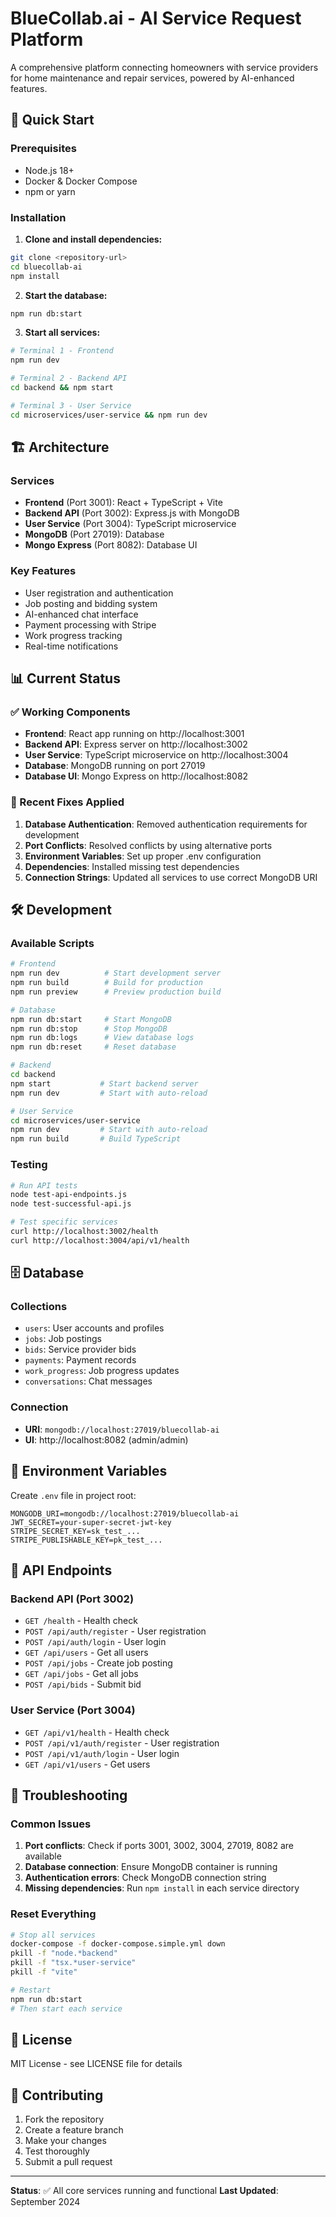 # BlueCollab.ai - AI Service Request Platform

A comprehensive platform connecting homeowners with service providers for home maintenance and repair services, powered by AI-enhanced features.

## 🚀 Quick Start

### Prerequisites
- Node.js 18+ 
- Docker & Docker Compose
- npm or yarn

### Installation

1. **Clone and install dependencies:**
```bash
git clone <repository-url>
cd bluecollab-ai
npm install
```

2. **Start the database:**
```bash
npm run db:start
```

3. **Start all services:**
```bash
# Terminal 1 - Frontend
npm run dev

# Terminal 2 - Backend API
cd backend && npm start

# Terminal 3 - User Service
cd microservices/user-service && npm run dev
```

## 🏗️ Architecture

### Services
- **Frontend** (Port 3001): React + TypeScript + Vite
- **Backend API** (Port 3002): Express.js with MongoDB
- **User Service** (Port 3004): TypeScript microservice
- **MongoDB** (Port 27019): Database
- **Mongo Express** (Port 8082): Database UI

### Key Features
- User registration and authentication
- Job posting and bidding system
- AI-enhanced chat interface
- Payment processing with Stripe
- Work progress tracking
- Real-time notifications

## 📊 Current Status

### ✅ Working Components
- **Frontend**: React app running on http://localhost:3001
- **Backend API**: Express server on http://localhost:3002
- **User Service**: TypeScript microservice on http://localhost:3004
- **Database**: MongoDB running on port 27019
- **Database UI**: Mongo Express on http://localhost:8082

### 🔧 Recent Fixes Applied
1. **Database Authentication**: Removed authentication requirements for development
2. **Port Conflicts**: Resolved conflicts by using alternative ports
3. **Environment Variables**: Set up proper .env configuration
4. **Dependencies**: Installed missing test dependencies
5. **Connection Strings**: Updated all services to use correct MongoDB URI

## 🛠️ Development

### Available Scripts
```bash
# Frontend
npm run dev          # Start development server
npm run build        # Build for production
npm run preview      # Preview production build

# Database
npm run db:start     # Start MongoDB
npm run db:stop      # Stop MongoDB
npm run db:logs      # View database logs
npm run db:reset     # Reset database

# Backend
cd backend
npm start           # Start backend server
npm run dev         # Start with auto-reload

# User Service
cd microservices/user-service
npm run dev         # Start with auto-reload
npm run build       # Build TypeScript
```

### Testing
```bash
# Run API tests
node test-api-endpoints.js
node test-successful-api.js

# Test specific services
curl http://localhost:3002/health
curl http://localhost:3004/api/v1/health
```

## 🗄️ Database

### Collections
- `users`: User accounts and profiles
- `jobs`: Job postings
- `bids`: Service provider bids
- `payments`: Payment records
- `work_progress`: Job progress updates
- `conversations`: Chat messages

### Connection
- **URI**: `mongodb://localhost:27019/bluecollab-ai`
- **UI**: http://localhost:8082 (admin/admin)

## 🔐 Environment Variables

Create `.env` file in project root:
```env
MONGODB_URI=mongodb://localhost:27019/bluecollab-ai
JWT_SECRET=your-super-secret-jwt-key
STRIPE_SECRET_KEY=sk_test_...
STRIPE_PUBLISHABLE_KEY=pk_test_...
```

## 📱 API Endpoints

### Backend API (Port 3002)
- `GET /health` - Health check
- `POST /api/auth/register` - User registration
- `POST /api/auth/login` - User login
- `GET /api/users` - Get all users
- `POST /api/jobs` - Create job posting
- `GET /api/jobs` - Get all jobs
- `POST /api/bids` - Submit bid

### User Service (Port 3004)
- `GET /api/v1/health` - Health check
- `POST /api/v1/auth/register` - User registration
- `POST /api/v1/auth/login` - User login
- `GET /api/v1/users` - Get users

## 🐛 Troubleshooting

### Common Issues
1. **Port conflicts**: Check if ports 3001, 3002, 3004, 27019, 8082 are available
2. **Database connection**: Ensure MongoDB container is running
3. **Authentication errors**: Check MongoDB connection string
4. **Missing dependencies**: Run `npm install` in each service directory

### Reset Everything
```bash
# Stop all services
docker-compose -f docker-compose.simple.yml down
pkill -f "node.*backend"
pkill -f "tsx.*user-service"
pkill -f "vite"

# Restart
npm run db:start
# Then start each service
```

## 📝 License

MIT License - see LICENSE file for details

## 👥 Contributing

1. Fork the repository
2. Create a feature branch
3. Make your changes
4. Test thoroughly
5. Submit a pull request

---

**Status**: ✅ All core services running and functional
**Last Updated**: September 2024